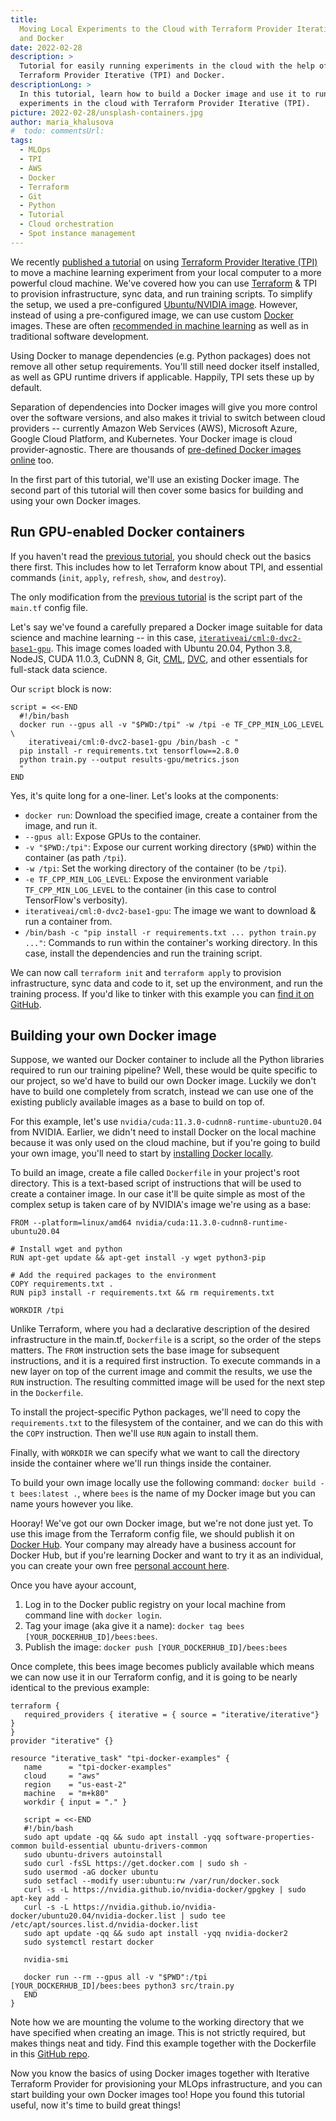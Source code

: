 ```yaml
---
title:
  Moving Local Experiments to the Cloud with Terraform Provider Iterative (TPI)
  and Docker
date: 2022-02-28
description: >
  Tutorial for easily running experiments in the cloud with the help of
  Terraform Provider Iterative (TPI) and Docker.
descriptionLong: >
  In this tutorial, learn how to build a Docker image and use it to run
  experiments in the cloud with Terraform Provider Iterative (TPI).
picture: 2022-02-28/unsplash-containers.jpg
author: maria_khalusova
#  todo: commentsUrl:
tags:
  - MLOps
  - TPI
  - AWS
  - Docker
  - Terraform
  - Git
  - Python
  - Tutorial
  - Cloud orchestration
  - Spot instance management
---
```


We recently [published a tutorial][bees-part-1] on using [Terraform Provider
Iterative (TPI)][tpi] to move a machine learning experiment from your local
computer to a more powerful cloud machine. We've covered how you can use
[Terraform](https://www.terraform.io) & TPI to provision infrastructure, sync
data, and run training scripts. To simplify the setup, we used a pre-configured
[Ubuntu/NVIDIA image](https://registry.terraform.io/providers/iterative/iterative/latest/docs/resources/task#machine-image).
However, instead of using a pre-configured image, we can use custom
[Docker](https://www.docker.com) images. These are often
[recommended in machine learning](https://aws.amazon.com/blogs/opensource/why-use-docker-containers-for-machine-learning-development/)
as well as in traditional software development.

[bees-part-1]: /blog/local-experiments-to-the-cloud-with-tpi
[tpi]: https://github.com/iterative/terraform-provider-iterative

<admon type="info">

Using Docker to manage dependencies (e.g. Python packages) does not remove all
other setup requirements. You'll still need docker itself installed, as well as
GPU runtime drivers if applicable. Happily, TPI sets these up by default.

</admon>

Separation of dependencies into Docker images will give you more control over
the software versions, and also makes it trivial to switch between cloud
providers -- currently Amazon Web Services (AWS), Microsoft Azure, Google Cloud
Platform, and Kubernetes. Your Docker image is cloud provider-agnostic. There
are thousands of [pre-defined Docker images online](https://hub.docker.com/)
too.

In the first part of this tutorial, we'll use an existing Docker image. The
second part of this tutorial will then cover some basics for building and using
your own Docker images.

## Run GPU-enabled Docker containers

<admon type="warn">

If you haven't read the [previous tutorial][bees-part-1], you should check out
the basics there first. This includes how to let Terraform know about TPI, and
essential commands (`init`, `apply`, `refresh`, `show`, and `destroy`).

</admon>

The only modification from the [previous tutorial][bees-part-1] is the script
part of the `main.tf` config file.

Let's say we've found a carefully prepared a Docker image suitable for data
science and machine learning -- in this case,
[`iterativeai/cml:0-dvc2-base1-gpu`](https://cml.dev/doc/self-hosted-runners#docker-images).
This image comes loaded with Ubuntu 20.04, Python 3.8, NodeJS, CUDA 11.0.3,
CuDNN 8, Git, [CML](https://cml.dev), [DVC](https://dvc.org), and other
essentials for full-stack data science.

Our `script` block is now:

```hcl
script = <<-END
  #!/bin/bash
  docker run --gpus all -v "$PWD:/tpi" -w /tpi -e TF_CPP_MIN_LOG_LEVEL \
    iterativeai/cml:0-dvc2-base1-gpu /bin/bash -c "
  pip install -r requirements.txt tensorflow==2.8.0
  python train.py --output results-gpu/metrics.json
  "
END
```

Yes, it's quite long for a one-liner. Let's looks at the components:

- `docker run`: Download the specified image, create a container from the image,
  and run it.
- `--gpus all`: Expose GPUs to the container.
- `-v "$PWD:/tpi"`: Expose our current working directory (`$PWD`) within the
  container (as path `/tpi`).
- `-w /tpi`: Set the working directory of the container (to be `/tpi`).
- `-e TF_CPP_MIN_LOG_LEVEL`: Expose the environment variable
  `TF_CPP_MIN_LOG_LEVEL` to the container (in this case to control TensorFlow's
  verbosity).
- `iterativeai/cml:0-dvc2-base1-gpu`: The image we want to download & run a
  container from.
- `/bin/bash -c "pip install -r requirements.txt ... python train.py ..."`:
  Commands to run within the container's working directory. In this case,
  install the dependencies and run the training script.

We can now call `terraform init` and `terraform apply` to provision
infrastructure, sync data and code to it, set up the environment, and run the
training process. If you'd like to tinker with this example you can
[find it on GitHub](https://github.com/iterative/blog-tpi-bees/tree/docker).

## Building your own Docker image

Suppose, we wanted our Docker container to include all the Python libraries
required to run our training pipeline? Well, these would be quite specific to
our project, so we'd have to build our own Docker image. Luckily we don't have
to build one completely from scratch, instead we can use one of the existing
publicly available images as a base to build on top of.

For this example, let's use `nvidia/cuda:11.3.0-cudnn8-runtime-ubuntu20.04` from
NVIDIA. Earlier, we didn't need to install Docker on the local machine because
it was only used on the cloud machine, but if you're going to build your own
image, you'll need to start by
[installing Docker locally](https://docs.docker.com/get-docker/).

To build an image, create a file called `Dockerfile` in your project's root
directory. This is a text-based script of instructions that will be used to
create a container image. In our case it'll be quite simple as most of the
complex setup is taken care of by NVIDIA's image we're using as a base:

```
FROM --platform=linux/amd64 nvidia/cuda:11.3.0-cudnn8-runtime-ubuntu20.04

# Install wget and python
RUN apt-get update && apt-get install -y wget python3-pip

# Add the required packages to the environment
COPY requirements.txt .
RUN pip3 install -r requirements.txt && rm requirements.txt

WORKDIR /tpi
```

Unlike Terraform, where you had a declarative description of the desired
infrastructure in the main.tf, `Dockerfile` is a script, so the order of the
steps matters. The `FROM` instruction sets the base image for subsequent
instructions, and it is a required first instruction. To execute commands in a
new layer on top of the current image and commit the results, we use the `RUN`
instruction. The resulting committed image will be used for the next step in the
`Dockerfile`.

To install the project-specific Python packages, we'll need to copy the
`requirements.txt` to the filesystem of the container, and we can do this with
the `COPY` instruction. Then we'll use `RUN` again to install them.

Finally, with `WORKDIR` we can specify what we want to call the directory inside
the container where we'll run things inside the container.

To build your own image locally use the following command:
`docker build -t bees:latest .`, where `bees` is the name of my Docker image but
you can name yours however you like.

Hooray! We've got our own Docker image, but we're not done just yet. To use this
image from the Terraform config file, we should publish it on
[Docker Hub](https://hub.docker.com/). Your company may already have a business
account for Docker Hub, but if you're learning Docker and want to try it as an
individual, you can create your own free
[personal account here](https://hub.docker.com/).

Once you have ayour account,

1. Log in to the Docker public registry on your local machine from command line
   with `docker login`.
2. Tag your image (aka give it a name):
   `docker tag bees [YOUR_DOCKERHUB_ID]/bees:bees`.
3. Publish the image: `docker push [YOUR_DOCKERHUB_ID]/bees:bees`

Once complete, this bees image becomes publicly available which means we can now
use it in our Terraform config, and it is going to be nearly identical to the
previous example:

```hcl
terraform {
   required_providers { iterative = { source = "iterative/iterative"} }
}
provider "iterative" {}

resource "iterative_task" "tpi-docker-examples" {
   name      = "tpi-docker-examples"
   cloud     = "aws"
   region    = "us-east-2"
   machine   = "m+k80"
   workdir { input = "." }

   script = <<-END
   #!/bin/bash
   sudo apt update -qq && sudo apt install -yqq software-properties-common build-essential ubuntu-drivers-common
   sudo ubuntu-drivers autoinstall
   sudo curl -fsSL https://get.docker.com | sudo sh -
   sudo usermod -aG docker ubuntu
   sudo setfacl --modify user:ubuntu:rw /var/run/docker.sock
   curl -s -L https://nvidia.github.io/nvidia-docker/gpgkey | sudo apt-key add -
   curl -s -L https://nvidia.github.io/nvidia-docker/ubuntu20.04/nvidia-docker.list | sudo tee /etc/apt/sources.list.d/nvidia-docker.list
   sudo apt update -qq && sudo apt install -yqq nvidia-docker2
   sudo systemctl restart docker

   nvidia-smi

   docker run --rm --gpus all -v "$PWD":/tpi [YOUR_DOCKERHUB_ID]/bees:bees python3 src/train.py
   END
}
```

Note how we are mounting the volume to the working directory that we have
specified when creating an image. This is not strictly required, but makes
things neat and tidy. Find this example together with the Dockerfile in this
[GitHub repo](https://github.com/iterative/blog-tpi-bees/tree/own-docker-image).

Now you know the basics of using Docker images together with Iterative Terraform
Provider for provisioning your MLOps infrastructure, and you can start building
your own Docker images too! Hope you found this tutorial useful, now it's time
to build great things!
